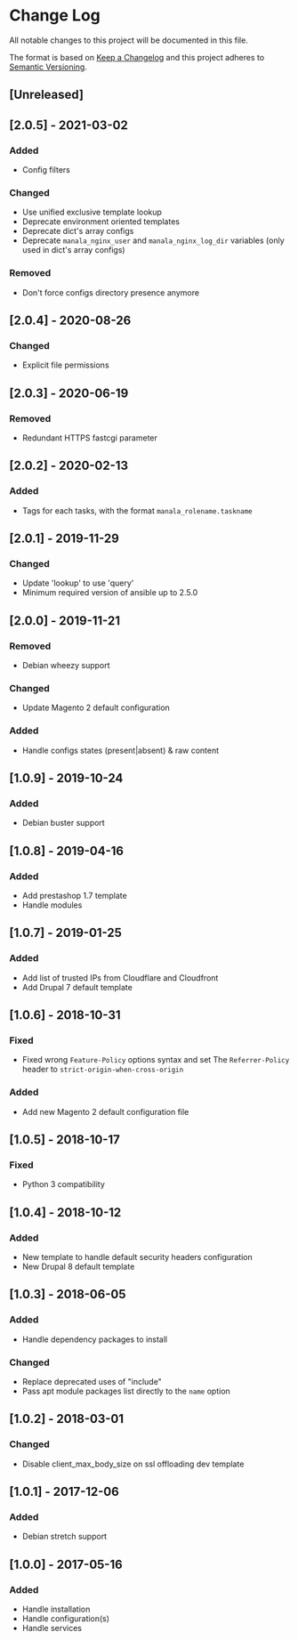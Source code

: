 # Change Log
All notable changes to this project will be documented in this file.

The format is based on [Keep a Changelog](http://keepachangelog.com/)
and this project adheres to [Semantic Versioning](http://semver.org/).

## [Unreleased]

## [2.0.5] - 2021-03-02
### Added
- Config filters

### Changed
- Use unified exclusive template lookup
- Deprecate environment oriented templates
- Deprecate dict's array configs
- Deprecate `manala_nginx_user` and `manala_nginx_log_dir` variables (only used in dict's array configs)

### Removed
- Don't force configs directory presence anymore

## [2.0.4] - 2020-08-26
### Changed
- Explicit file permissions

## [2.0.3] - 2020-06-19
### Removed
- Redundant HTTPS fastcgi parameter

## [2.0.2] - 2020-02-13
### Added
- Tags for each tasks, with the format `manala_rolename.taskname`

## [2.0.1] - 2019-11-29
### Changed
- Update 'lookup' to use 'query'
- Minimum required version of ansible up to 2.5.0

## [2.0.0] - 2019-11-21
### Removed
- Debian wheezy support

### Changed
- Update Magento 2 default configuration

### Added
- Handle configs states (present|absent) & raw content

## [1.0.9] - 2019-10-24
### Added
- Debian buster support

## [1.0.8] - 2019-04-16
### Added
- Add prestashop 1.7 template
- Handle modules

## [1.0.7] - 2019-01-25
### Added
- Add list of trusted IPs from Cloudflare and Cloudfront
- Add Drupal 7 default template

## [1.0.6] - 2018-10-31
### Fixed
- Fixed wrong `Feature-Policy` options syntax and set The `Referrer-Policy` header to `strict-origin-when-cross-origin`

### Added
- Add new Magento 2 default configuration file

## [1.0.5] - 2018-10-17
### Fixed
- Python 3 compatibility

## [1.0.4] - 2018-10-12
### Added
- New template to handle default security headers configuration
- New Drupal 8 default template

## [1.0.3] - 2018-06-05
### Added
- Handle dependency packages to install

### Changed
- Replace deprecated uses of "include"
- Pass apt module packages list directly to the `name` option

## [1.0.2] - 2018-03-01
### Changed
- Disable client_max_body_size on ssl offloading dev template

## [1.0.1] - 2017-12-06
### Added
- Debian stretch support

## [1.0.0] - 2017-05-16
### Added
- Handle installation
- Handle configuration(s)
- Handle services
